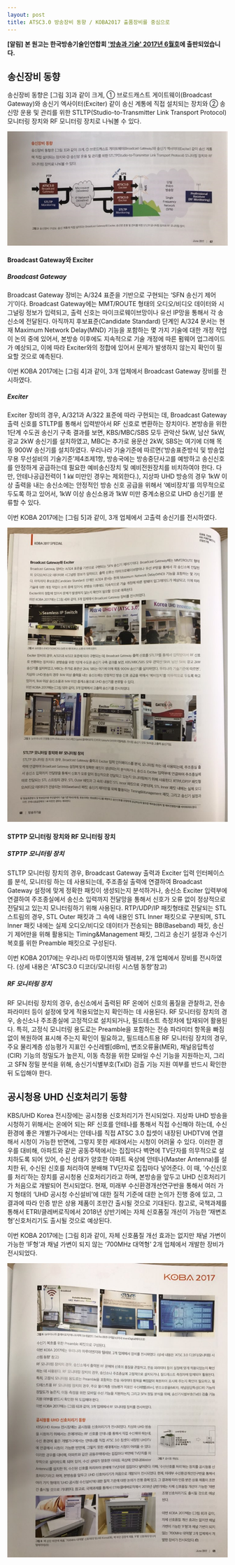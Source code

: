 ```yaml
---
layout: post
title: ATSC3.0 방송장비 동향 / KOBA2017 출품장비를 중심으로 
---
```


**[알림] 본 원고는 한국방송기술인연합회 ['방송과 기술' 2017년 6월호](http://tech.kobeta.com/ccccc/)에 출판되었습니다.**

## 송신장비 동향

송신장비 동향은 [그림 3]과 같이 크게, ① 브로드캐스트 게이트웨이(Broadcast Gateway)와 송신기 엑사이터(Exciter) 같이 송신 계통에 직접 설치되는 장치와 ② 송신망 운용 및 관리를 위한 STLTP(Studio-to-Transmitter Link Transport Protocol) 모니터링 장치와 RF 모니터링 장치로 나눠볼 수 있다.

![그림 1](/images/KOBA2017_Equipment1.jpg)

#### Broadcast Gateway와 Exciter

##### Broadcast Gateway

Broadcast Gateway 장비는 A/324 표준을 기반으로 구현되는 ‘SFN 송신기 제어기’이다. Broadcast Gateway에는 MMT/ROUTE 형태의 오디오/비디오 데이터와 시그널링 정보가 입력되고, 출력 신호는 마이크로웨이브망이나 유선 IP망을 통해서 각 송신소에 전달된다. 아직까지 후보표준(Candidate Standard) 단계인 A/324 문서는 현재 Maximum Network Delay(MND) 기능을 포함하는 몇 가지 기술에 대한 개정 작업이 논의 중에 있어서, 본방송 이후에도 지속적으로 기술 개정에 따른 펌웨어 업그레이드가 예상되고, 이에 따라 Exciter와의 정합에 있어서 문제가 발생하지 않는지 확인이 필요할 것으로 예측된다.

이번 KOBA 2017에는 [그림 4]과 같이, 3개 업체에서 Broadcast Gateway 장비를 전시하였다. 

##### Exciter

Exciter 장비의 경우, A/321과 A/322 표준에 따라 구현되는 데, Broadcast Gateway 출력 신호를 STLTP를 통해서 입력받아서 RF 신호로 변환하는 장치이다. 본방송을 위한 1단계 수도권 송신기 구축 결과를 보면, KBS/MBC/SBS 모두 관악산 5kW, 남산 5kW, 광교 2kW 송신기를 설치하였고, MBC는 추가로 용문산 2kW, SBS는 여기에 더해 목동 900W 송신기를 설치하였다. 우리나라 기술기준에 따르면(‘방송표준방식 및 방송업무용 무선설비의 기술기준’제4조제1항, 방송국에는 방송중단사고를 예방하고 송신신호를 안정하게 공급하는데 필요한 예비송신장치 및 예비전원장치를 비치하여야 한다. 다만, 안테나공급전력이 1 ㎾ 미만인 경우는 제외한다.), 지상파 UHD 방송의 경우 1kW 이상 출력을 내는 송신소에는 안정적인 방송 신호 공급을 위해서 ‘예비장치’를 의무적으로 두도록 하고 있어서, 1kW 이상 송신소용과 1kW 미만 중계소용으로 UHD 송신기를 분류할 수 있다.

이번 KOBA 2017에는 [그림 5]과 같이, 3개 업체에서 고출력 송신기를 전시하였다. 

![그림 2](/images/KOBA2017_Equipment2.jpg)

#### STPTP 모니터링 장치와 RF 모니터링 장치

##### STPTP 모니터링 장치

STLTP 모니터링 장치의 경우, Broadcast Gateway 출력과 Exciter 입력 인터페이스를 분석, 모니터링 하는 데 사용되는데, 주조종실 출력에 연결하여 Broadcast Gateway 설정에 맞게 정확한 패킷이 생성되는지 분석하거나, 송신소 Exciter 입력부에 연결하여 주조종실에서 송신소 입력까지 전달망을 통해서 신호가 오류 없이 정상적으로 전달되고 있는지 모니터링하기 위해 사용된다. RTP/UDP/IP 패킷형태로 전달되는 STL 스트림의 경우, STL Outer 패킷과 그 속에 내용인 STL Inner 패킷으로 구분되며, STL Inner 패킷 내에는 실제 오디오/비디오 데이터가 전송되는 BB(Baseband) 패킷, 송신기 제어만을 위해 활용되는 Timing&Management 패킷, 그리고 송신기 설정과 수신기 복호를 위한 Preamble 패킷으로 구성된다.

이번 KOBA 2017에는 우리나리 마루이엔지와 텔레뷰, 2개 업체에서 장비를 전시하였다. (상세 내용은 ‘ATSC3.0 디코더/모니터링 시스템 동향’참고)


##### RF 모니터링 장치

RF 모니터링 장치의 경우, 송신소에서 출력된 RF 온에어 신호의 품질을 관찰하고, 전송 파라미터 등이 설정에 맞게 적용되었는지 확인하는 데 사용된다. RF 모니터링 장치의 경우, 송신소나 주조종실에 고정적으로 설치되거나, 필드테스트 측정차에 탑재되어 활용된다. 특히, 고정식 모니터링 용도로는 Preamble을 포함하는 전송 파라미터 항목을 빠짐없이 복원하여 표시해 주는지 확인이 필요하고, 필드테스트용 RF 모니터링 장치의 경우, 주요 물리계층 성능평가 지표인 수신레벨[dBm], 변조오류율(MER), 채널응답특성(CIR) 기능의 정밀도가 높은지, 이동 측정을 위한 모바일 수신 기능을 지원하는지, 그리고 SFN 정밀 분석을 위해, 송신기식별부호(TxID) 검출 기능 지원 여부를 반드시 확인한 뒤 도입해야 한다. 


## 공시청용 UHD 신호처리기 동향

KBS/UHD Korea 전시장에는 공시청용 신호처리기가 전시되었다. 지상파 UHD 방송을 시청하기 위해서는 온에어 되는 RF 신호를 안테나를 통해서 직접 수신해야 하는데, 수신 환경에 좋은 개별가구에서는 안테나를 직접 ATSC 3.0 칩셋이 내장된 UHDTV에 연결해서 시청이 가능한 반면에, 그렇지 못한 세대에서는 시청이 어려울 수 있다. 이러한 경우를 대비해, 아파트와 같은 공동주택에서는 집집마다 벽면에 TV단자를 의무적으로 설치하도록 되어 있어, 수신 상태가 양호한 아파트 옥상에 안테나(Master Antenna)를 설치한 뒤, 수신된 신호를 처리하여 분배해 TV단자로 집집마다 넣어준다. 이 때, ‘수신신호를 처리’하는 장치를 공시청용 신호처리기라고 하며, 본방송을 앞두고 UHD 신호처리기가 처음으로 개발되어 전시되었다. 현재, 미래부 수신환경개선연구반을 통해서 여러 가지 형태의 ‘UHD 공시청 수신설비’에 대한 질적 기준에 대한 논의가 진행 중에 있고, 그 결과에 따라 인증 받은 상용 제품이 조만간 출시될 것으로 기대된다. 참고로, 국책과제를 통해서 ETRI/클레버로직에서 2018년 상반기에는 자체 신호품질 개선이 가능한 ‘재변조형’신호처리기도 출시될 것으로 예상된다.

이번 KOBA 2017에는 [그림 8]과 같이, 자체 신호품질 개선 효과는 없지만 채널 가변이 가능한 ‘IF형’과 채널 가변이 되지 않는 ‘700MHz 대역형’ 2개 업체에서 개발한 장비가 전시되었다. 


![그림 3](/images/KOBA2017_Equipment3.jpg)
